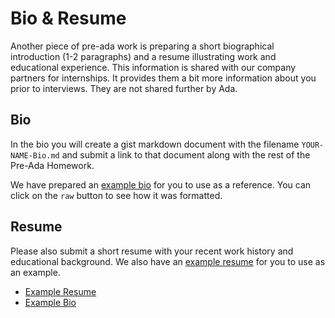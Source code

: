 # Bio & Resume

Another piece of pre-ada work is preparing a short biographical introduction (1-2 paragraphs) and a resume illustrating work and educational experience.  This information is shared with our company partners for internships.  It provides them a bit more information about you prior to interviews.  They are not shared further by Ada.

## Bio

In the bio you will create a gist markdown document with the filename `YOUR-NAME-Bio.md` and submit a link to that document along with the rest of the Pre-Ada Homework.

We have prepared an [example bio](example-bio.md) for you to use as a reference.  You can click on the `raw` button to see how it was formatted.

## Resume

Please also submit a short resume with your recent work history and educational background.  We also have an [example resume](example-resume.md) for you to use as an example. 

- [Example Resume](example-resume.md)
- [Example Bio](example-bio.md)